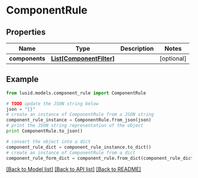# ComponentRule


## Properties
Name | Type | Description | Notes
------------ | ------------- | ------------- | -------------
**components** | [**List[ComponentFilter]**](ComponentFilter.md) |  | [optional] 

## Example

```python
from lusid.models.component_rule import ComponentRule

# TODO update the JSON string below
json = "{}"
# create an instance of ComponentRule from a JSON string
component_rule_instance = ComponentRule.from_json(json)
# print the JSON string representation of the object
print ComponentRule.to_json()

# convert the object into a dict
component_rule_dict = component_rule_instance.to_dict()
# create an instance of ComponentRule from a dict
component_rule_form_dict = component_rule.from_dict(component_rule_dict)
```
[[Back to Model list]](../README.md#documentation-for-models) [[Back to API list]](../README.md#documentation-for-api-endpoints) [[Back to README]](../README.md)


